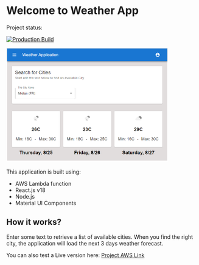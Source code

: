# Welcome to Weather App

Project status:

[![Production Build](https://github.com/sibelgarofalo/weather-app/actions/workflows/main.yml/badge.svg?branch=main)](https://github.com/sibelgarofalo/weather-app/actions/workflows/main.yml)

<img src="./docs/screenshot.png" height=300 />

This application is built using:

 - AWS Lambda function
 - React.js v18
 - Node.js
 - Material UI Components

## How it works?

Enter some text to retrieve a list of available cities. When you find the right city, the application will load the next 3 days weather forecast.

You can also test a Live version here: [Project AWS Link](https://d37zbqca5gs2cm.cloudfront.net/)